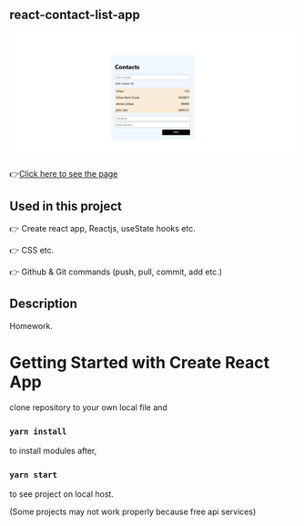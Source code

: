 ## react-contact-list-app

![Animation](https://github.com/bbluechip/react-contact-list-app/blob/master/react-contact-list.gif)

👉[Click here to see the page](https://react-contact-list-app-beryl.vercel.app/)

## Used in this project
👉 Create react app, Reactjs, useState hooks etc.

👉 CSS etc.

👉 Github & Git commands (push, pull, commit, add etc.)

## Description
Homework.

# Getting Started with Create React App
clone repository to your own local file and

### `yarn install`

to install modules after,

### `yarn start`

to see project on local host. 

(Some projects may not work properly because free api services)


